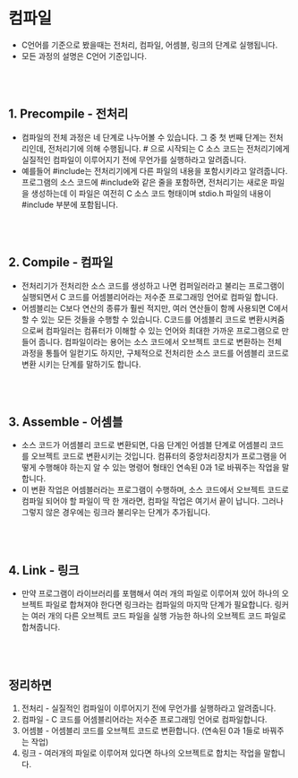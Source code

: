 # 컴파일

- C언어를 기준으로 봤을때는 전처리, 컴파일, 어셈블, 링크의 단계로 실행됩니다.
- 모든 과정의 설명은 C언어 기준입니다.

<br>

<br>

## 1. Precompile - 전처리

- 컴파일의 전체 과정은 네 단계로 나누어볼 수 있습니다. 그 중 첫 번째 단계는 전처리인데, 전처리기에 의해 수행됩니다. # 으로 시작되는 C 소스 코드는 전처리기에게 실질적인 컴파일이 이루어지기 전에 무언가를 실행하라고 알려줍니다.
- 예를들어 #include는 전처리기에게 다른 파일의 내용을 포함시키라고 알려줍니다. 프로그램의 소스 코드에 #include와 같은 줄을 포함하면, 전처리기는 새로운 파일을 생성하는데 이 파일은 여전히 C 소스 코드 형태이며 stdio.h 파일의 내용이 #include 부분에 포함됩니다.

<br>

<br>

## 2. Compile - 컴파일

- 전처리기가 전처리한 소스 코드를 생성하고 나면 컴퍼일러라고 불리는 프로그램이 실행되면서 C 코드를 어셈블리어라는 저수준 프로그래밍 언어로 컴파일 합니다.
- 어셈블리는 C보다 연산의 종류가 훨씬 적지만, 여러 연산들이 함께 사용되면 C에서 할 수 있는 모든 것들을 수행할 수 있습니다. C코드를 어셈블리 코드로 변환시켜줌으로써 컴파일러는 컴퓨터가 이해할 수 있는 언어와 최대한 가까운 프로그램으로 만들어 줍니다. 컴파일이라는 용어는 소스 코드에서 오브젝트 코드로 변환하는 전체 과정을 통틀어 일컫기도 하지만, 구체적으로 전처리한 소스 코드를 어셈블리 코드로 변환 시키는 단계를 말하기도 합니다.

<br>

<br>

## 3. Assemble - 어셈블

- 소스 코드가 어셈블리 코드로 변환되면, 다음 단계인 어셈블 단계로 어셈블리 코드를 오브젝트 코드로 변환시키는 것입니다. 컴퓨터의 중앙처리장치가 프로그램을 어떻게 수행해야 하는지 알 수 있는 명령어 형태인 연속된 0과 1로 바꿔주는 작업을 말합니다.
- 이 변환 작업은 어셈블러라는 프로그램이 수행하며, 소스 코드에서 오브젝트 코드로 컴파일 되어야 할 파일이 딱 한 개라면, 컴파일 작업은 여기서 끝이 납니다. 그러나 그렇지 않은 경우에는 링크라 불리우는 단계가 추가됩니다.

<br>

<br>

## 4. Link - 링크

- 만약 프로그램이 라이브러리를 포햄해서 여러 개의 파일로 이루어져 있어 하나의 오브젝트 파일로 합쳐져야 한다면 링크라는 컴파일의 마지막 단계가 필요합니다. 링커는 여러 개의 다른 오브젝트 코드 파일을 실행 가능한 하나의 오브젝트 코드 파일로 합쳐줍니다.

<br>

<br>

## 정리하면

1. 전처리 - 실질적인 컴파일이 이루어지기 전에 무언가를 실행하라고 알려줍니다.
2. 컴파일 - C 코드를 어셈블리어라는 저수준 프로그래밍 언어로 컴파일합니다.
3. 어셈블 - 어셈블리 코드를 오브젝트 코드로 변환합니다. (연속된 0과 1들로 바꿔주는 작업)
4. 링크 - 여러개의 파일로 이루어져 있다면 하나의 오브젝트로 합치는 작업을 말합니다.

<br>

